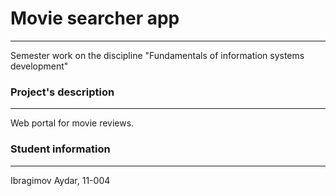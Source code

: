 # Movie searcher app
____
Semester work on the discipline "Fundamentals of information systems development"

### Project's description
____
Web portal for movie reviews.

### Student information
____
Ibragimov Aydar, 11-004
